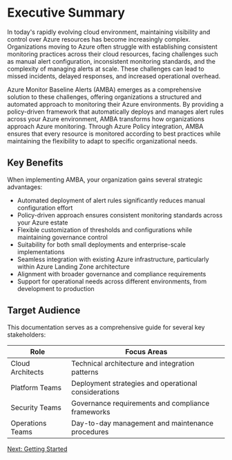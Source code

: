 # Executive Summary

In today's rapidly evolving cloud environment, maintaining visibility and control over Azure resources has become increasingly complex. Organizations moving to Azure often struggle with establishing consistent monitoring practices across their cloud resources, facing challenges such as manual alert configuration, inconsistent monitoring standards, and the complexity of managing alerts at scale. These challenges can lead to missed incidents, delayed responses, and increased operational overhead.

Azure Monitor Baseline Alerts (AMBA) emerges as a comprehensive solution to these challenges, offering organizations a structured and automated approach to monitoring their Azure environments. By providing a policy-driven framework that automatically deploys and manages alert rules across your Azure environment, AMBA transforms how organizations approach Azure monitoring. Through Azure Policy integration, AMBA ensures that every resource is monitored according to best practices while maintaining the flexibility to adapt to specific organizational needs.

## Key Benefits

When implementing AMBA, your organization gains several strategic advantages:
- Automated deployment of alert rules significantly reduces manual configuration effort
- Policy-driven approach ensures consistent monitoring standards across your Azure estate
- Flexible customization of thresholds and configurations while maintaining governance control
- Suitability for both small deployments and enterprise-scale implementations
- Seamless integration with existing Azure infrastructure, particularly within Azure Landing Zone architecture
- Alignment with broader governance and compliance requirements
- Support for operational needs across different environments, from development to production

## Target Audience

This documentation serves as a comprehensive guide for several key stakeholders:

| Role | Focus Areas |
|------|-------------|
| Cloud Architects | Technical architecture and integration patterns |
| Platform Teams | Deployment strategies and operational considerations |
| Security Teams | Governance requirements and compliance frameworks |
| Operations Teams | Day-to-day management and maintenance procedures |

[Next: Getting Started](01-Getting-Started.md) 